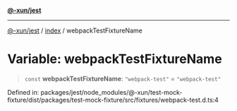 [**@-xun/jest**](../../README.md)

***

[@-xun/jest](../../README.md) / [index](../README.md) / webpackTestFixtureName

# Variable: webpackTestFixtureName

> `const` **webpackTestFixtureName**: `"webpack-test"` = `"webpack-test"`

Defined in: packages/jest/node\_modules/@-xun/test-mock-fixture/dist/packages/test-mock-fixture/src/fixtures/webpack-test.d.ts:4

